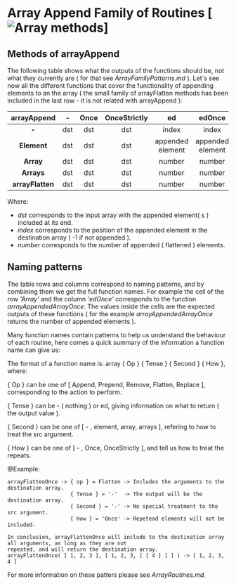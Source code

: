 # Array Append Family of Routines [![Array methods](https://travis-ci.org/Wandalen/wTools.svg?branch=master)]

## Methods of arrayAppend

  The following table shows what the outputs of the functions should be, not what they currently are ( for that see
  *ArrayFamilyPatterns.md* ).
  Let´s see now all the different functions that cover the functionality of appending elements to an the array
  ( the small family of arrayFlatten methods has been included in the last row - it is not related with arrayAppend ):

  | **arrayAppend** | **-** | **Once** | **OnceStrictly** | **ed** | **edOnce** | **edOnceStrictly** |
  | :---: | :---: | :---: | :---: | :---: | :---: | :---: |
  | **-** | dst | dst | dst | index | index | index |
  | **Element** | dst | dst | dst | appended element | appended element | appended element |
  | **Array** | dst | dst | dst | number | number | number |
  | **Arrays** | dst | dst | dst | number | number | number |
  | **arrayFlatten** | dst | dst | dst | number | number | number |

  Where:
  - *dst* corresponds to the input array with the appended element( s ) included at its end.
  - *index* corresponds to the position of the appended element in the destination array ( -1 if not appended ).
  - *number* corresponds to the number of appended ( flattened ) elements.

## Naming patterns

  The table rows and columns correspond to naming patterns, and by combining them we get the full function names. For example the cell of the row *'Array'* and the column *'edOnce'* corresponds to the function *arrayAppendedArrayOnce*. The values inside the cells are the expected outputs of these functions ( for the example *arrayAppendedArrayOnce* returns the number of appended elements ).

  Many function names contain patterns to help us understand the behaviour of each routine, here comes a quick summary of the information a function name can give us:

  The format of a function name is: array { Op } { Tense } { Second } { How }, where:

  { Op } can be one of [ Append, Prepend, Remove, Flatten, Replace ], corresponding to the action to perform.  

  { Tense } can be - ( nothing ) or ed, giving information on what to return ( the output value ).

  { Second } can be one of [ - , element, array, arrays ], refering to how to treat the src argument.

  { How } can be one of [ - , Once, OnceStrictly ], and tell us how to treat the repeats.

  @Example:
  ```
  arrayFlattenOnce -> { op } = Flatten -> Includes the arguments to the destination array.   
                      { Tense } = '-'  -> The output will be the destination array.
                      { Second } = '-' -> No special treatment to the src argument.
                      { How } = 'Once' -> Repetead elements will not be included.

  In conclusion, arrayFlattenOnce will include to the destination array all arguments, as long as they are not
  repeated, and will return the destination array.
  arrayFlattenOnce( [ 1, 2, 3 ], [ 1, 2, 3, [ [ 4 ] ] ] ) -> [ 1, 2, 3, 4 ]

  ```

  For more information on these patters please see *ArrayRoutines.md*.

